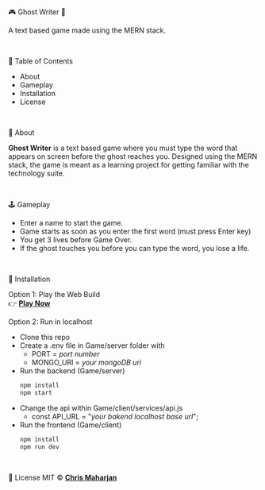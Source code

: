 🎮 Ghost Writer 👻

A text based game made using the MERN stack.

<br>

📖 Table of Contents
- About
- Gameplay
- Installation
- License

<br>

📌 About 

**Ghost Writer** is a text based game where you must type the word that appears on screen before the ghost reaches you. Designed using the MERN stack, the game is meant as a learning project for getting familiar with the technology suite.

<br>

🕹️ Gameplay
- Enter a name to start the game.
- Game starts as soon as you enter the first word (must press Enter key)
- You get 3 lives before Game Over.
- If the ghost touches you before you can type the word, you lose a life.


<br>

🚀 Installation

Option 1: Play the Web Build <br>
👉 [**Play Now**](https://ghostwritergame.netlify.app/)

Option 2: Run in localhost
- Clone this repo
- Create a .env file in Game/server folder with
  * PORT = *port number*
  * MONGO_URI =  *your mongoDB uri*
- Run the backend (Game/server)
  ``` bash
  npm install
  npm start
  ```
- Change the api within Game/client/services/api.js
  * const API_URL = "*your bakend localhost base url*";
- Run the frontend (Game/client)
  ``` bash
  npm install
  npm run dev
  ```

<br>

📄 License
MIT ©  [**Chris Maharjan**](www.linkedin.com/in/chris-maharjan-4b2580283)
